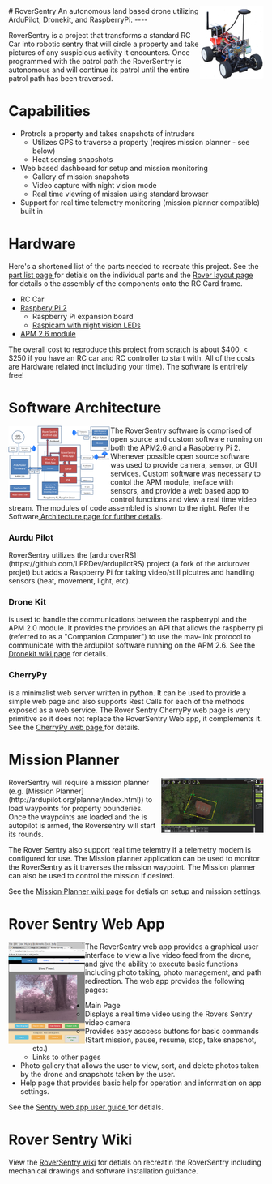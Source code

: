 <a href="https://github.com/LPRDev/RoverSentry/blob/master/images/RoverSentry_1.png">
<img src="https://github.com/LPRDev/RoverSentry/blob/master/images/RoverSentry_small.png" align="right" width="25%"  height="25%">
</a>
# RoverSentry 
An autonomous land based drone utilizing ArduPilot, Dronekit, and RaspberryPi.
----

RoverSentry is a project that transforms a standard RC Car into robotic sentry that will circle a property and take pictures of any suspicious activity it encounters. 
Once programmed with the patrol path the RoverSentry is autonomous and will continue its patrol until the entire patrol path has been traversed. 

# Capabilities
* Protrols a property and takes snapshots of intruders 
  * Utilizes GPS to traverse a property (reqires mission planner - see below)
  * Heat sensing snapshots
* Web based dashboard for setup and mission monitoring
  * Gallery of mission snapshots
  * Video capture with night vision mode
  * Real time viewing of mission using standard browser
* Support for real time telemetry monitoring (mission planner compatible) built in

# Hardware
Here's a shortened list of the parts needed to recreate this project. See the <a href="https://github.com/LPRDev/RoverSentry/wiki/partsList"> part list page </a>for detials on the individual parts and the <a href=https://github.com/LPRDev/RoverSentry/wiki/RoverLayout> Rover layout page </a>for details o the assembly of the components onto the RC Card frame.
* RC Car
* <a href="https://www.raspberrypi.org/products/raspberry-pi-2-model-b/">Raspbery Pi 2</a>
  * Raspberry Pi expansion board
  * <a href="http://ardupilot.org/copter/docs/common-apm25-and-26-overview.html">Raspicam with night vision LEDs </a>
* <a href="http://ardupilot.org/copter/docs/common-apm25-and-26-overview.html">APM 2.6 module</a>

The overall cost to reproduce this project from scratch is about $400, < $250 if you have an RC car and RC controller to start with. All of the costs are Hardware related (not including your time). The software is entrirely free!

# Software Architecture
<a href="https://github.com/LPRDev/RoverSentry/blob/master/images/RoverySentryArch.png">
<img src="https://github.com/LPRDev/RoverSentry/blob/master/images/RoverySentryArch.png" align="left" width="40%"  height="40%" > </a>

The RoverSentry software is comprised of open source and custom software running on both the APM2.6 and a Raspberry Pi 2. Whenever possible open source software was used to provide camera, sensor, or GUI services. Custom software was necessary to contol the APM module, ineface with sensors, and provide a web based app to control functions and view a real time video stream. The modules of code assembled is shown to the right. Refer the Software<a href="https://github.com/LPRDev/RoverSentry/wiki/Architecture"> Architecture page for further details</a>.

<H3>Aurdu Pilot</H3> RoverSentry utilizes the [arduroverRS](https://github.com/LPRDev/ardupilotRS) project (a fork of the ardurover projet) but adds a Raspberry Pi for taking video/still picutres and handling sensors (heat, movement, light, etc). 

<H3>Drone Kit</H3> is used to handle the communications between the raspberrypi and the APM 2.0 module. It provides the provides an API that allows the raspberry pi (referred to as a "Companion Computer") to use the mav-link protocol to communicate with the ardupilot software running on the APM 2.6. See the <a href="https://github.com/LPRDev/RoverSentry/wiki/Dronekit"> Dronekit wiki page</a> for details.

<H3>CherryPy</H3> is a minimalist web server written in python. It can be used to provide a simple web page and also supports Rest Calls for each of the methods exposed as a web service. The Rover Sentry CherryPy web page is very primitive so it does not replace the RoverSentry Web app, it complements it. See the <a href="https://github.com/LPRDev/RoverSentry/wiki/CherryPy"> CherryPy web page </a>for details.

# Mission Planner 
<a href="https://github.com/LPRDev/RoverSentry/blob/master/images/Mission%20Planner/MissionPlanner_1.jpg">
<img src="https://github.com/LPRDev/RoverSentry/blob/master/images/Mission%20Planner/MissionPlanner_1.jpg" align="right" width="40%"  height="40%" >
</a>
RoverSentry will require a mission planner (e.g. [Mission Planner](http://ardupilot.org/planner/index.html)) to load waypoints for property bounderies. Once the waypoints are loaded and the is autopilot is armed, the Roversentry will start its rounds.

The Rover Sentry also support real time telemtry if a telemetry modem is configured for use. The Mission planner application can be used to monitor the RoverSentry as it traverses the mission waypoint. The Mission planner can also be used to control the mission if desired.

See the <a href="https://github.com/LPRDev/RoverSentry/wiki/Mission-Planner"> Mission Planner wiki page</a> for detials on setup and mission settings.

# Rover Sentry Web App
<a href="https://github.com/LPRDev/RoverSentry/blob/master/images/Webapp/web_app_tablet2.png">
<img src="https://github.com/LPRDev/RoverSentry/blob/master/images/Webapp/web_app_tablet2.png" align="left" width="30%"  height="30%" >
</a>
The RoverSentry web app provides a graphical user interface to view a live video feed from the drone, and give the ability to execute basic functions including photo taking, photo management, and path redirection. The web app provides the following pages:

* Main Page
  * Displays a real time video using the Rovers Sentry video camera
  * Provides easy asccess buttons for basic commands (Start mission, pause, resume, stop, take snapshot, etc.)
  * Links to other pages
* Photo gallery that allows the user to view, sort, and delete photos taken by the drone and snapshots taken by the user. 
* Help page that provides basic help for operation and information on app settings.

See the <a href="https://github.com/LPRDev/RoverSentry/wiki/webapp"> Sentry web app user guide </a> for detials.


# Rover Sentry Wiki

View the [RoverSentry wiki](https://github.com/LPRDev/RoverSentry/wiki) for detials on recreatin the RoverSentry including mechanical drawings and software installation guidance.

